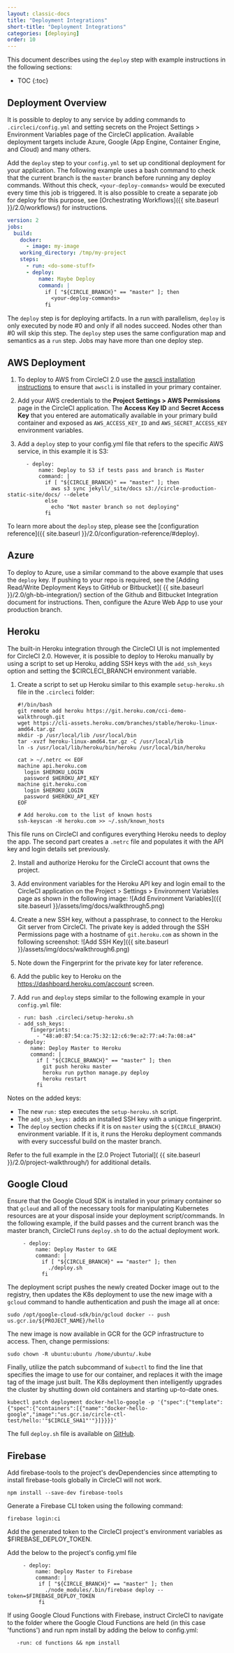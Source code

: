 ```yaml
---
layout: classic-docs
title: "Deployment Integrations"
short-title: "Deployment Integrations"
categories: [deploying]
order: 10
---
```


This document describes using the `deploy` step with example instructions in the following sections:

* TOC
{:toc}

## Deployment Overview 

It is possible to deploy to any service by adding commands to `.circleci/config.yml` and setting secrets on the Project Settings > Environment Variables page of the CircleCI application. Available deployment targets include Azure, Google (App Engine, Container Engine, and Cloud) and many others. 

Add the `deploy` step to your `config.yml` to set up conditional deployment for your application. The following example uses a bash command to check that the current branch is the `master` branch before running any deploy commands. Without this check, `<your-deploy-commands>` would be executed every time this job is triggered. It is also possible to create a separate job for deploy for this purpose, see [Orchestrating Workflows]({{ site.baseurl }}/2.0/workflows/) for instructions.

```YAML
version: 2
jobs:
  build:
    docker:
      - image: my-image
    working_directory: /tmp/my-project
    steps:
      - run: <do-some-stuff>
      - deploy:
          name: Maybe Deploy
          command: |
            if [ "${CIRCLE_BRANCH}" == "master" ]; then
              <your-deploy-commands>
            fi
```

The `deploy` step is for deploying artifacts. In a run with parallelism, `deploy` is only executed by node #0 and only if all nodes succeed. Nodes other than #0 will skip this step. The `deploy` step uses the same configuration map and semantics as a `run` step. Jobs may have more than one deploy step.

## AWS Deployment

1. To deploy to AWS from CircleCI 2.0 use the [awscli installation instructions](http://docs.aws.amazon.com/cli/latest/userguide/installing.html) to ensure that `awscli` is installed in your primary container. 

2. Add your AWS credentials to the **Project Settings > AWS Permissions** page in the CircleCI application.
The **Access Key ID** and **Secret Access Key** that you entered are automatically available in your primary build container and exposed as `AWS_ACCESS_KEY_ID` and `AWS_SECRET_ACCESS_KEY` environment variables.

3. Add a `deploy` step to your config.yml file that refers to the specific AWS service, in this example it is S3:

```
      - deploy:
          name: Deploy to S3 if tests pass and branch is Master
          command: |
            if [ "${CIRCLE_BRANCH}" == "master" ]; then
              aws s3 sync jekyll/_site/docs s3://circle-production-static-site/docs/ --delete
            else
              echo "Not master branch so not deploying"
            fi
```            

To learn more about the `deploy` step, please see the [configuration reference]({{ site.baseurl }}/2.0/configuration-reference/#deploy).

## Azure

To deploy to Azure, use a similar command to the above example that uses the `deploy` key. If pushing to your repo is required, see the [Adding Read/Write Deployment Keys to GitHub or Bitbucket]( {{ site.baseurl }}/2.0/gh-bb-integration/) section of the Github and Bitbucket Integration document for instructions. Then, configure the Azure Web App to use your production branch. 

## Heroku

The built-in Heroku integration through the CircleCI UI is not implemented for CircleCI 2.0. However, it is possible to deploy to Heroku manually by using a script to set up Heroku, adding SSH keys with the `add_ssh_keys` option and setting the $CIRCLECI_BRANCH environment variable. 

1. Create a script to set up Heroku similar to this example `setup-heroku.sh` file in the `.circleci` folder:
     ```
     #!/bin/bash
     git remote add heroku https://git.heroku.com/cci-demo-walkthrough.git
     wget https://cli-assets.heroku.com/branches/stable/heroku-linux-amd64.tar.gz
     mkdir -p /usr/local/lib /usr/local/bin
     tar -xvzf heroku-linux-amd64.tar.gz -C /usr/local/lib
     ln -s /usr/local/lib/heroku/bin/heroku /usr/local/bin/heroku
     
     cat > ~/.netrc << EOF
     machine api.heroku.com
       login $HEROKU_LOGIN
       password $HEROKU_API_KEY
     machine git.heroku.com
       login $HEROKU_LOGIN
       password $HEROKU_API_KEY
     EOF

     # Add heroku.com to the list of known hosts
     ssh-keyscan -H heroku.com >> ~/.ssh/known_hosts
     ```
This file runs on CircleCI and configures everything Heroku needs to deploy the app. The second part creates a `.netrc` file and populates it with the API key and login details set previously.

2. Install and authorize Heroku for the CircleCI account that owns the project. 

3. Add environment variables for the Heroku API key and login email to the CircleCI application on the Project > Settings > Environment Variables page as shown in the following image:
![Add Environment Variables]({{ site.baseurl }}/assets/img/docs/walkthrough5.png)

4. Create a new SSH key, without a passphrase, to connect to the Heroku Git server from CircleCI. The private key is added through the SSH Permissions page with a hostname of `git.heroku.com` as shown in the following screenshot:
![Add SSH Key]({{ site.baseurl }}/assets/img/docs/walkthrough6.png)

5. Note down the Fingerprint for the private key for later reference. 

6. Add the public key to Heroku on the <https://dashboard.heroku.com/account> screen.

7. Add `run` and `deploy` steps similar to the following example in your `config.yml` file: 

     ```
     - run: bash .circleci/setup-heroku.sh
     - add_ssh_keys:
         fingerprints:
           - "48:a0:87:54:ca:75:32:12:c6:9e:a2:77:a4:7a:08:a4"
     - deploy:
         name: Deploy Master to Heroku
         command: |
           if [ "${CIRCLE_BRANCH}" == "master" ]; then
             git push heroku master
             heroku run python manage.py deploy
             heroku restart
           fi
     ```

Notes on the added keys:

- The new `run:` step executes the `setup-heroku.sh` script.
- The `add_ssh_keys:` adds an installed SSH key with a unique fingerprint.
- The `deploy` section checks if it is on `master` using the `${CIRCLE_BRANCH}` environment variable. If it is, it runs the Heroku deployment commands with every successful build on the master branch. 

Refer to the full example in the [2.0 Project Tutorial]( {{ site.baseurl }}/2.0/project-walkthrough/) for additional details.

## Google Cloud

Ensure that the Google Cloud SDK is installed in your primary container so that `gcloud` and all of the necessary tools for manipulating Kubernetes resources are at your disposal inside your deployment script/commands. In the following example, if the build passes and the current branch was the master branch, CircleCI 
runs `deploy.sh` to do the actual deployment work.

```
     - deploy:
         name: Deploy Master to GKE
         command: |
           if [ "${CIRCLE_BRANCH}" == "master" ]; then
             ./deploy.sh
           fi
```

The deployment script pushes the newly created
Docker image out to the registry, then updates the K8s deployment to use the
new image with a `gcloud` command to handle authentication and push the image all at
once: 

```
sudo /opt/google-cloud-sdk/bin/gcloud docker -- push us.gcr.io/${PROJECT_NAME}/hello
```

The new image is now available in GCR for the GCP infrastructure to
access. Then, change permissions:

```
sudo chown -R ubuntu:ubuntu /home/ubuntu/.kube
```

Finally, utilize the patch subcommand of `kubectl` to find the line that specifies the image to use for our container,
and replaces it with the image tag of the image just built. The K8s deployment
then intelligently upgrades the cluster by shutting down old containers and
starting up-to-date ones.

```
kubectl patch deployment docker-hello-google -p '{"spec":{"template":{"spec":{"containers":[{"name":"docker-hello-google","image":"us.gcr.io/circle-ctl-test/hello:'"$CIRCLE_SHA1"'"}]}}}}'

```

The full `deploy.sh` file is available on
[GitHub](https://github.com/circleci/docker-hello-google/blob/master/deploy.sh).

## Firebase

Add firebase-tools to the project's devDependencies since attempting to install firebase-tools globally in CircleCI will not work.

```
npm install --save-dev firebase-tools
```

Generate a Firebase CLI token using the following command:

```
firebase login:ci
```

Add the generated token to the CircleCI project's environment variables as $FIREBASE_DEPLOY_TOKEN.

Add the below to the project's config.yml file

```
     - deploy:
         name: Deploy Master to Firebase
         command: |
          if [ "${CIRCLE_BRANCH}" == "master" ]; then
            ./node_modules/.bin/firebase deploy --token=$FIREBASE_DEPLOY_TOKEN
          fi
```

If using Google Cloud Functions with Firebase, instruct CircleCI to navigate to the folder where the Google Cloud Functions are held (in this case 'functions') and run npm install by adding the below to config.yml:


```
   -run: cd functions && npm install
```

